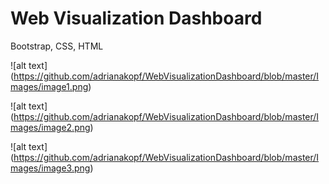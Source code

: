 # Web Visualization Dashboard
Bootstrap, CSS, HTML

![alt text] (https://github.com/adrianakopf/WebVisualizationDashboard/blob/master/Images/image1.png)

![alt text] (https://github.com/adrianakopf/WebVisualizationDashboard/blob/master/Images/image2.png)

![alt text] (https://github.com/adrianakopf/WebVisualizationDashboard/blob/master/Images/image3.png)


